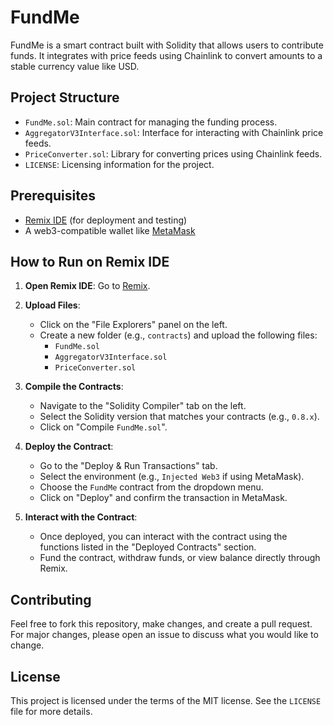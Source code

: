# FundMe

FundMe is a smart contract built with Solidity that allows users to contribute funds. It integrates with price feeds using Chainlink to convert amounts to a stable currency value like USD.

## Project Structure

- `FundMe.sol`: Main contract for managing the funding process.
- `AggregatorV3Interface.sol`: Interface for interacting with Chainlink price feeds.
- `PriceConverter.sol`: Library for converting prices using Chainlink feeds.
- `LICENSE`: Licensing information for the project.

## Prerequisites

- [Remix IDE](https://remix.ethereum.org/) (for deployment and testing)
- A web3-compatible wallet like [MetaMask](https://metamask.io/)

## How to Run on Remix IDE

1. **Open Remix IDE**: Go to [Remix](https://remix.ethereum.org/).

2. **Upload Files**:
   - Click on the "File Explorers" panel on the left.
   - Create a new folder (e.g., `contracts`) and upload the following files:
     - `FundMe.sol`
     - `AggregatorV3Interface.sol`
     - `PriceConverter.sol`

3. **Compile the Contracts**:
   - Navigate to the "Solidity Compiler" tab on the left.
   - Select the Solidity version that matches your contracts (e.g., `0.8.x`).
   - Click on "Compile `FundMe.sol`".

4. **Deploy the Contract**:
   - Go to the "Deploy & Run Transactions" tab.
   - Select the environment (e.g., `Injected Web3` if using MetaMask).
   - Choose the `FundMe` contract from the dropdown menu.
   - Click on "Deploy" and confirm the transaction in MetaMask.

5. **Interact with the Contract**:
   - Once deployed, you can interact with the contract using the functions listed in the "Deployed Contracts" section.
   - Fund the contract, withdraw funds, or view balance directly through Remix.

## Contributing

Feel free to fork this repository, make changes, and create a pull request. For major changes, please open an issue to discuss what you would like to change.

## License

This project is licensed under the terms of the MIT license. See the `LICENSE` file for more details.

